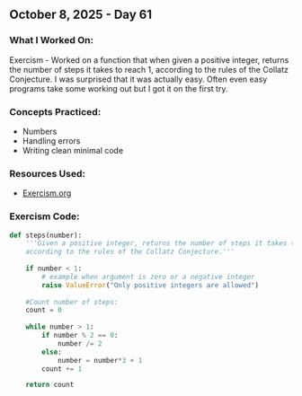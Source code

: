 ## October 8, 2025 - Day 61

### What I Worked On:  
Exercism - Worked on a function that when given a positive integer, returns the number of steps it takes to reach 1,       according to the rules of the Collatz Conjecture. I was surprised that it was actually easy. Often even easy programs take some working out but I got it on the first try. 

### Concepts Practiced:  
- Numbers
- Handling errors
- Writing clean minimal code
         
### Resources Used:  
- [Exercism.org](https://exercism.org/tracks/python/exercises)
    
### Exercism Code: 
```python
def steps(number):
    '''Given a positive integer, returns the number of steps it takes to reach 1       
    according to the rules of the Collatz Conjecture.'''
    
    if number < 1:
        # example when argument is zero or a negative integer
        raise ValueError("Only positive integers are allowed")
    
    #Count number of steps:
    count = 0
    
    while number > 1:
        if number % 2 == 0:
            number /= 2
        else:
            number = number*3 + 1
        count += 1

    return count 

```
